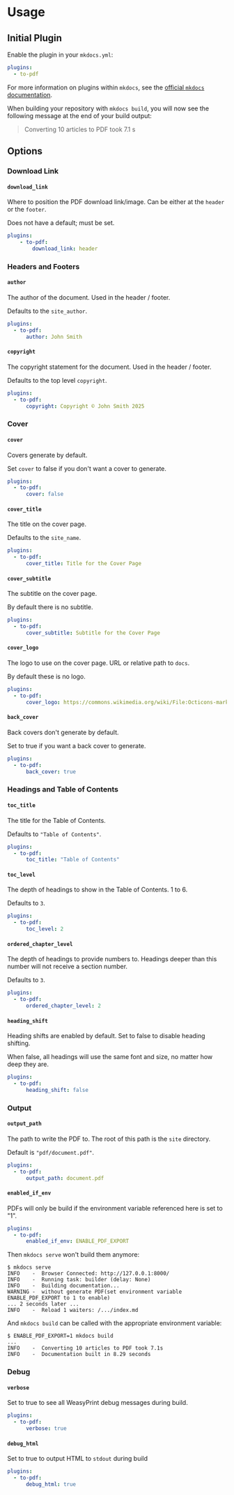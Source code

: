 # Usage

## Initial Plugin

Enable the plugin in your `mkdocs.yml`:

```yaml
plugins:
  - to-pdf
```

For more information on plugins within `mkdocs`, see the
[official `mkdocs` documentation][mkdocs-plugins].

[mkdocs-plugins]: http://www.mkdocs.org/user-guide/plugins

When building your repository with `mkdocs build`, you will now see the
following message at the end of your build output:

> Converting 10 articles to PDF took 7.1 s

## Options

### Download Link

#### `download_link`

Where to position the PDF download link/image. Can be either at the `header` or the `footer`.

Does not have a default; must be set.

```yaml
plugins:
    - to-pdf:
        download_link: header
```

### Headers and Footers

#### `author`

The author of the document. Used in the header / footer.

Defaults to the `site_author`.

``` yaml
plugins:
  - to-pdf:
      author: John Smith
```

#### `copyright`

The copyright statement for the document. Used in the header / footer.

Defaults to the top level `copyright`.

``` yaml
plugins:
  - to-pdf:
      copyright: Copyright © John Smith 2025
```

### Cover

#### `cover`

Covers generate by default.

Set `cover` to false if you don't want a cover to generate.

``` yaml
plugins:
  - to-pdf:
      cover: false
```

#### `cover_title`

The title on the cover page.

Defaults to the `site_name`.

``` yaml
plugins:
  - to-pdf:
      cover_title: Title for the Cover Page
```

#### `cover_subtitle`

The subtitle on the cover page.

By default there is no subtitle.

``` yaml
plugins:
  - to-pdf:
      cover_subtitle: Subtitle for the Cover Page
```

#### `cover_logo`

The logo to use on the cover page. URL or relative path to `docs`.

By default these is no logo.

``` yaml
plugins:
  - to-pdf:
      cover_logo: https://commons.wikimedia.org/wiki/File:Octicons-mark-github.svg
```

#### `back_cover`

Back covers don't generate by default.

Set to true if you want a back cover to generate.

``` yaml
plugins:
  - to-pdf:
      back_cover: true
```

### Headings and Table of Contents

#### `toc_title`

The title for the Table of Contents.

Defaults to `"Table of Contents"`.

``` yaml
plugins:
  - to-pdf:
      toc_title: "Table of Contents"
```

#### `toc_level`

The depth of headings to show in the Table of Contents. 1 to 6.

Defaults to `3`.

``` yaml
plugins:
  - to-pdf:
      toc_level: 2
```

#### `ordered_chapter_level`

The depth of headings to provide numbers to. Headings deeper than this number
will not receive a section number.

Defaults to `3`.

``` yaml
plugins:
  - to-pdf:
      ordered_chapter_level: 2
```

#### `heading_shift`

Heading shifts are enabled by default. Set to false to disable heading shifting.

When false, all headings will use the same font and size, no matter how deep
they are.

``` yaml
plugins:
  - to-pdf:
      heading_shift: false
```

### Output

#### `output_path`

The path to write the PDF to. The root of this path is the `site` directory.

Default is `"pdf/document.pdf"`.

``` yaml
plugins:
  - to-pdf:
      output_path: document.pdf
```

#### `enabled_if_env`

PDFs will only be build if the environment variable referenced here is set to
"1".

``` yaml
plugins:
  - to-pdf:
      enabled_if_env: ENABLE_PDF_EXPORT
```

Then `mkdocs serve` won't build them anymore:

```console
$ mkdocs serve
INFO    -  Browser Connected: http://127.0.0.1:8000/
INFO    -  Running task: builder (delay: None)
INFO    -  Building documentation...
WARNING -  without generate PDF(set environment variable ENABLE_PDF_EXPORT to 1 to enable)
... 2 seconds later ...
INFO    -  Reload 1 waiters: /.../index.md
```

And `mkdocs build` can be called with the appropriate environment variable:

```console
$ ENABLE_PDF_EXPORT=1 mkdocs build
...
INFO    -  Converting 10 articles to PDF took 7.1s
INFO    -  Documentation built in 8.29 seconds
```

### Debug

#### `verbose`

Set to true to see all WeasyPrint debug messages during build.

``` yaml
plugins:
  - to-pdf:
      verbose: true
```

#### `debug_html`

Set to true to output HTML to `stdout` during build

``` yaml
plugins:
  - to-pdf:
      debug_html: true
```

